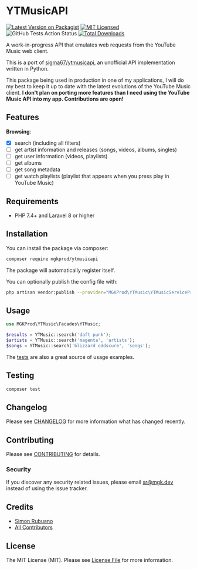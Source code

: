 # YTMusicAPI

[![Latest Version on Packagist](https://img.shields.io/packagist/v/mgkprod/ytmusicapi.svg?style=flat-square)](https://packagist.org/packages/mgkprod/ytmusicapi)
[![MIT Licensed](https://img.shields.io/badge/license-MIT-brightgreen.svg?style=flat-square)](LICENSE.md)
![GitHub Tests Action Status](https://img.shields.io/github/workflow/status/mgkprod/ytmusicapi/run-tests?label=tests&style=flat-square)
[![Total Downloads](https://img.shields.io/packagist/dt/mgkprod/ytmusicapi.svg?style=flat-square)](https://packagist.org/packages/mgkprod/ytmusicapi)

A work-in-progress API that emulates web requests from the YouTube Music web client.

This is a port of [sigma67/ytmusicapi](https://github.com/sigma67/ytmusicapi), an unofficial API implementation written in Python.

This package being used in production in one of my applications, I will do my best to keep it up to date with the latest evolutions of the YouTube Music client.
**I don't plan on porting more features than I need using the YouTube Music API into my app. Contributions are open!**

## Features


**Browsing**:

* [x] search (including all filters)
* [ ] get artist information and releases (songs, videos, albums, singles)
* [ ] get user information (videos, playlists)
* [ ] get albums
* [ ] get song metadata
* [ ] get watch playlists (playlist that appears when you press play in YouTube Music)

## Requirements

* PHP 7.4+ and Laravel 8 or higher

## Installation

You can install the package via composer:

```bash
composer require mgkprod/ytmusicapi
```

The package will automatically register itself.

You can optionally publish the config file with:

```bash
php artisan vendor:publish --provider="MGKProd\YTMusic\YTMusicServiceProvider" --tag="config"
```

## Usage

``` php
use MGKProd\YTMusic\Facades\YTMusic;

$results = YTMusic::search('daft punk');
$artists = YTMusic::search('magenta', 'artists');
$songs = YTMusic::search('blizzard oddscure', 'songs');
```

The [tests](./tests/BrowsingTest.php) are also a great source of usage examples.

## Testing

``` bash
composer test
```

## Changelog

Please see [CHANGELOG](CHANGELOG.md) for more information what has changed recently.

## Contributing

Please see [CONTRIBUTING](CONTRIBUTING.md) for details.

### Security

If you discover any security related issues, please email sr@mgk.dev instead of using the issue tracker.

## Credits

- [Simon Rubuano](https://github.com/mgkprod)
- [All Contributors](../../contributors)

## License

The MIT License (MIT). Please see [License File](LICENSE.md) for more information.
